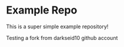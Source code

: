 # Example Repo

This is a super simple example repository!

Testing a fork from darkseid10 github account
```
